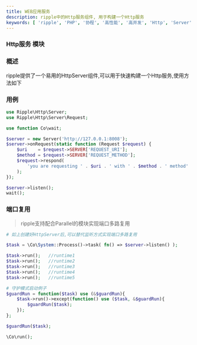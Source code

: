 ```yaml
---
title: WEB应用服务
description: ripple中的Http服务组件, 用于构建一个Http服务
keywords: [ 'ripple', 'PHP', '协程', '高性能', '高并发', 'Http', 'Server','异步Http','GuzzleHttp异步','Guzzle异步' ]
---
```


### Http服务 模块

### 概述

ripple提供了一个易用的HttpServer组件,可以用于快速构建一个Http服务,使用方法如下

### 用例

```php
use Ripple\Http\Server;
use Ripple\Http\Server\Request;

use function Co\wait;

$server = new Server('http://127.0.0.1:8008');
$server->onRequest(static function (Request $request) {
    $uri    = $request->SERVER['REQUEST_URI'];
    $method = $request->SERVER['REQUEST_METHOD'];
    $request->respond(
        'you are requesting ' . $uri . ' with ' . $method . ' method'
    );
});

$server->listen();
wait();
```

### 端口复用

> ripple支持配合Parallel的模块实现端口多路复用

```php
# 如上创建好HttpServer后,可以替代监听方式实现端口多路复用

$task = \Co\System::Process()->task( fn() => $server->listen() );

$task->run();   //runtime1
$task->run();   //runtime2
$task->run();   //runtime3
$task->run();   //runtime4
$task->run();   //runtime5

# 守护模式启动例子
$guardRun = function($task) use (&$guardRun){
    $task->run()->except(function() use ($task, &$guardRun){
        $guardRun($task);
    });
};

$guardRun($task);

\Co\run();
```
